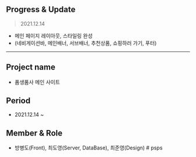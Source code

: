 ## Progress & Update

> 2021.12.14

-  메인 페이지 레이아웃, 스타일링 완성
-  (네비게이션바, 메인배너, 서브배너, 추천상품, 쇼핑하러 가기, 푸터)

---

## Project name

-  품생품사 메인 사이트

## Period

-  2021.12.14 ~

## Member & Role

-  방병도(Front), 최도영(Server, DataBase), 최준영(Design)
#   p s p s  
 